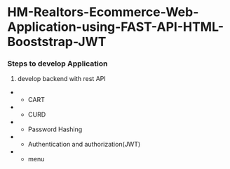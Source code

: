 # HM-Realtors-Ecommerce-Web-Application-using-FAST-API-HTML-Booststrap-JWT


### Steps to develop Application
1. develop backend with rest API
- - CART
- - CURD
- - Password Hashing
- - Authentication and authorization(JWT)
- - menu
